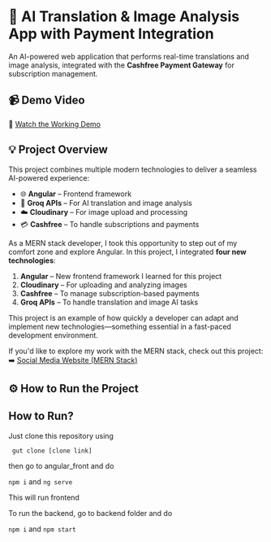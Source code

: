 # 🤖 AI Translation & Image Analysis App with Payment Integration

An AI-powered web application that performs real-time translations and image analysis, integrated with the **Cashfree Payment Gateway** for subscription management.

## 📹 Demo Video  
🎥 [Watch the Working Demo](https://drive.google.com/file/d/1IH2008CVZ6tj2KDCoMRpZgcPchyR0jQv/view)

## 💡 Project Overview  

This project combines multiple modern technologies to deliver a seamless AI-powered experience:

- 🌐 **Angular** – Frontend framework  
- 🧠 **Groq APIs** – For AI translation and image analysis  
- ☁️ **Cloudinary** – For image upload and processing  
- 💳 **Cashfree** – To handle subscriptions and payments

As a MERN stack developer, I took this opportunity to step out of my comfort zone and explore Angular. In this project, I integrated **four new technologies**:

1. **Angular** – New frontend framework I learned for this project  
2. **Cloudinary** – For uploading and analyzing images  
3. **Cashfree** – To manage subscription-based payments  
4. **Groq APIs** – To handle translation and image AI tasks  

This project is an example of how quickly a developer can adapt and implement new technologies—something essential in a fast-paced development environment.

If you'd like to explore my work with the MERN stack, check out this project:  
➡️ [Social Media Website (MERN Stack)](https://github.com/SidheshwarSarangal/social-media-website.git)

## ⚙️ How to Run the Project

## How to Run?

Just clone this repository using 

``` gut clone [clone link]```

then go to angular_front and do

``` npm i ``` and ```ng serve```

This will run frontend

To run the backend, go to backend folder and do

``` npm i ``` and ```npm start```
